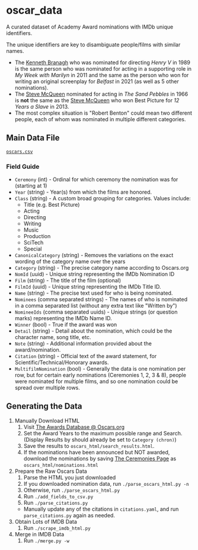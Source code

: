 # oscar_data
A curated dataset of Academy Award nominations with IMDb unique identifiers.

The unique identifiers are key to disambiguate people/films with similar names.
 * The [Kenneth Branagh](https://www.imdb.com/name/nm0000110/) who was nominated for directing *Henry V* in 1989 is the same person who was nominated for acting in a supporting role in *My Week with Marilyn* in 2011 and the same as the person who won for writing an original screenplay for *Belfast* in 2021 (as well as 5 other nominations).
 * The [Steve McQueen](https://www.imdb.com/name/nm0000537/) nominated for acting in *The Sand Pebbles* in 1966 is **not** the same as the [Steve McQueen](https://www.imdb.com/name/nm2588606) who won Best Picture for *12 Years a Slave* in 2013.
 * The most complex situation is "Robert Benton" could mean two different people, each of whom was nominated in multiple different categories.

## Main Data File

[`oscars.csv`](oscars.csv)

### Field Guide
 * `Ceremony` (int) - Ordinal for which ceremony the nomination was for (starting at 1)
 * `Year` (string) - Year(s) from which the films are honored.
 * `Class` (string) - A custom broad grouping for categories. Values include:
   * Title (e.g. Best Picture)
   * Acting
   * Directing
   * Writing
   * Music
   * Production
   * SciTech
   * Special
 * `CanonicalCategory` (string) - Removes the variations on the exact wording of the category name over the years
 * `Category` (string) - The precise category name according to Oscars.org
 * `NomId` (uuid) - Unique string representing the IMDb Nomination ID
 * `Film` (string) - The title of the film (optional)
 * `FilmId` (uuid) - Unique string representing the IMDb Title ID.
 * `Name` (string) - The precise text used for who is being nominated.
 * `Nominees` (comma separated strings) - The names of who is nominated in a comma separated list (without any extra text like "Written by")
 * `NomineeIds` (comma separated uuids) - Unique strings (or question marks) representing the IMDb Name ID.
 * `Winner` (bool) - True if the award was won
 * `Detail` (string) - Detail about the nomination, which could be the character name, song title, etc.
 * `Note` (string) - Additional information provided about the award/nomination.
 * `Citation` (string) - Official text of the award statement, for Scientific/Technical/Honorary awards.
 * `MultifilmNomination` (bool) - Generally the data is one nomination per row, but for certain early nominations (Ceremonies 1, 2, 3 & 8), people were nominated for multiple films, and so one nomination could be spread over multiple rows.

## Generating the Data

1. Manually Download HTML
    1. Visit [The Awards Database @ Oscars.org](https://awardsdatabase.oscars.org/)
    1. Set the Award Years to the maximum possible range and Search. (Display Results by should already be set to `Category (chron)`)
    1. Save the results to `oscars_html/search_results.html`.
    1. If the nominations have been announced but NOT awarded, download the nominations by saving [The Ceremonies Page](https://www.oscars.org/oscars/ceremonies) as `oscars_html/nominations.html`
1. Prepare the Raw Oscars Data
    1. Parse the HTML you just downloaded
      1. If you downloaded nomination data, run `./parse_oscars_html.py -n`
      1. Otherwise, run `./parse_oscars_html.py`
    1. Run `./add_fields_to_csv.py`
    1. Run `./parse_citations.py`
      * Manually update any of the citations in `citations.yaml`, and run `parse_citations.py` again as needed.
1. Obtain Lots of IMDB Data
    1. Run `./scrape_imdb_html.py`
1. Merge in IMDB Data
    1. Run `./merge.py -w`

